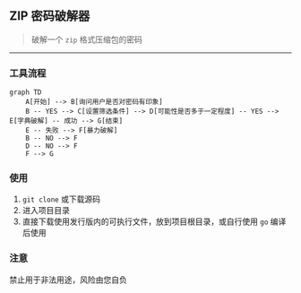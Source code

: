 ## ZIP 密码破解器

> 破解一个 `zip` 格式压缩包的密码

---

### 工具流程

```mermaid
graph TD
	A[开始] --> B[询问用户是否对密码有印象]
	B -- YES --> C[设置筛选条件] --> D[可能性是否多于一定程度] -- YES --> E[字典破解] -- 成功 --> G[结束]
	E -- 失败 --> F[暴力破解]
	B -- NO --> F
	D -- NO --> F
	F --> G
```

### 使用

1. `git clone` 或下载源码
2. 进入项目目录
3. 直接下载使用发行版内的可执行文件，放到项目根目录，或自行使用 `go` 编译后使用

### 注意

禁止用于非法用途，风险由您自负
